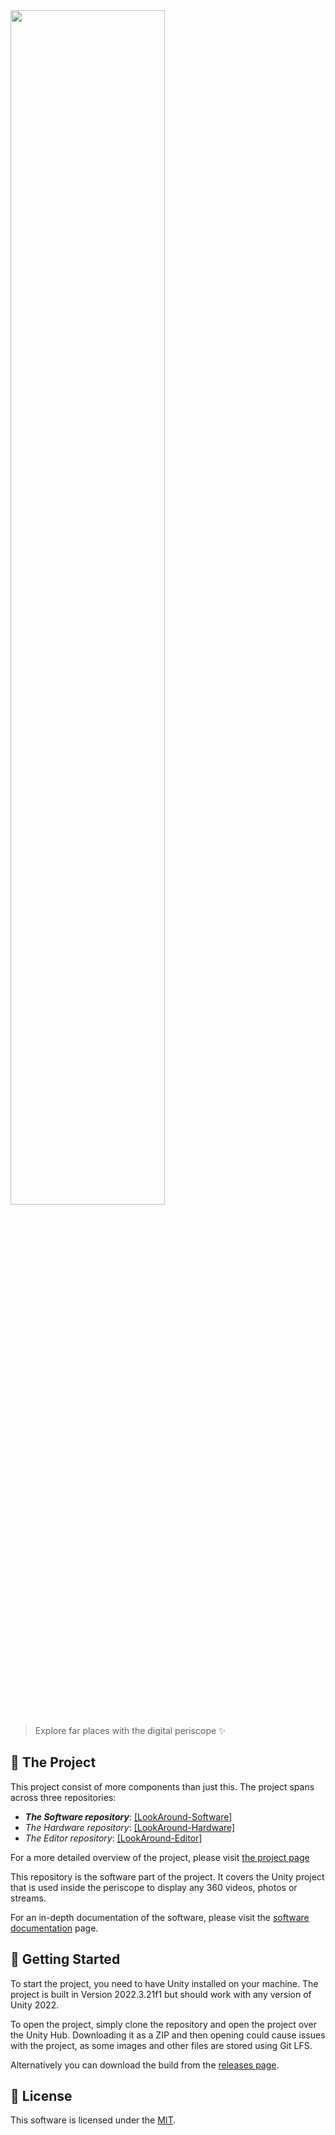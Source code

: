 <!-- @format -->

<img src="https://dermrvn-code.github.io/LookAround/assets/logo.png" style="width: 70%;" />

> Explore far places with the digital periscope ✨

## 🔭 The Project

This project consist of more components than just this.
The project spans across three repositories:

- _<b>The Software repository</b>_: [[LookAround-Software]](https://github.com/dermrvn-code/LookAround-Software)
- _The Hardware repository_: [[LookAround-Hardware]](https://github.com/dermrvn-code/LookAround-Hardware)
- _The Editor repository_: [[LookAround-Editor]](https://github.com/dermrvn-code/LookAround-Editor)

For a more detailed overview of the project, please visit [the project page](https://dermrvn-code.github.io/LookAround/)

This repository is the software part of the project.
It covers the Unity project that is used inside the periscope to display any 360 videos, photos or streams.

For an in-depth documentation of the software, please visit the [software documentation](https://dermrvn-code.github.io/LookAround/software) page.

## 🚀 Getting Started

To start the project, you need to have Unity installed on your machine.
The project is built in Version 2022.3.21f1 but should work with any version of Unity 2022.

To open the project, simply clone the repository and open the project over the Unity Hub.
Downloading it as a ZIP and then opening could cause issues with the project, as some images and other files are stored using Git LFS.

Alternatively you can download the build from the [releases page](../../releases).

## 📜 License

This software is licensed under the [MIT](/LICENSE).
